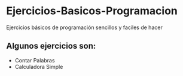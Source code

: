 # Ejercicios-Basicos-Programacion
Ejercicios básicos de programación sencillos y faciles de hacer

## Algunos ejercicios son:
- Contar Palabras
- Calculadora Simple
